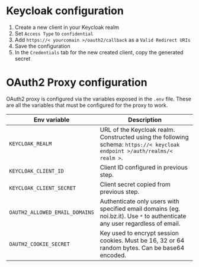 # Keycloak configuration

1. Create a new client in your Keycloak realm
2. Set `Access Type` to `confidential`
3. Add `https://< yourcomain >/oauth2/callback` as a `Valid Redirect URIs`
4. Save the configuration
5. In the `Credentials` tab for the new created client, copy the generated secret

# OAuth2 Proxy configuration

OAuth2 proxy is configured via the variables exposed in the `.env` file. These are all the variables that must be configured for the proxy to work.

| Env variable                   | Description                                                                                                                 |
| ------------------------------ | --------------------------------------------------------------------------------------------------------------------------- |
| `KEYCLOAK_REALM`               | URL of the Keycloak realm. Constructed using the following schema: `https://< keycloak endpoint >/auth/realms/< realm >`.   |
| `KEYCLOAK_CLIENT_ID`           | Client ID configured in previous step.                                                                                      |
| `KEYCLOAK_CLIENT_SECRET`       | Client secret copied from previous step.                                                                                    |
| `OAUTH2_ALLOWED_EMAIL_DOMAINS` | Authenticate only users with specified email domains (eg. noi.bz.it). Use `*` to authenticate any user regardless of email. |
| `OAUTH2_COOKIE_SECRET`         | Key used to encrypt session cookies. Must be 16, 32 or 64 random bytes. Can be base64 encoded.                              |
